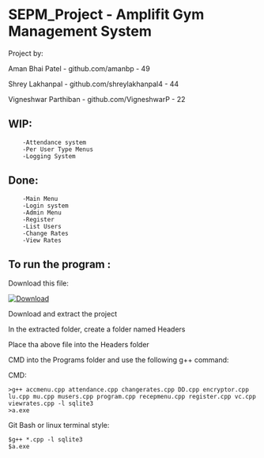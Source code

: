 # SEPM_Project - Amplifit Gym Management System
Project by:

Aman Bhai Patel        - github.com/amanbp               - 49

Shrey Lakhanpal        - github.com/shreylakhanpal4      - 44

Vigneshwar Parthiban   - github.com/VigneshwarP          - 22

## WIP:
```	
	-Attendance system
	-Per User Type Menus
	-Logging System
```

## Done:
```
	-Main Menu
	-Login system
	-Admin Menu
	-Register
	-List Users
	-Change Rates
	-View Rates
```

## To run the program :
Download this file:
<p>
<a href="https://drive.google.com/file/d/1hvT45-EnIqboEJlwCc3zhBRLDJ8sz7GW/view?usp=sharing"><img alt="Download" src="https://badgen.net/badge/Download/GDrive/green?icon=https://www.svgrepo.com/show/139610/download.svg"></a>
</p>
<p>
Download and extract the project
</p>
<p>
In the extracted folder, create a folder named Headers
</p>
<p>
Place tha above file into the Headers folder
</p>
<p>
CMD into the Programs folder and use the following g++ command:
</p>


CMD:

```
>g++ accmenu.cpp attendance.cpp changerates.cpp DD.cpp encryptor.cpp lu.cpp mu.cpp musers.cpp program.cpp recepmenu.cpp register.cpp vc.cpp viewrates.cpp -l sqlite3
>a.exe
```

Git Bash or linux terminal style:

```
$g++ *.cpp -l sqlite3
$a.exe
```
